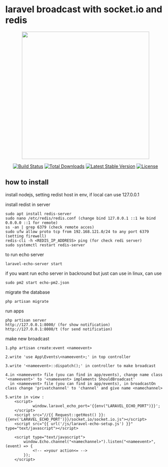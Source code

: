 # laravel broadcast with socket.io and redis #

<p align="center"><a href="https://laravel.com" target="_blank"><img src="https://raw.githubusercontent.com/laravel/art/master/logo-lockup/5%20SVG/2%20CMYK/1%20Full%20Color/laravel-logolockup-cmyk-red.svg" width="400"></a></p>

<p align="center">
<a href="https://travis-ci.org/laravel/framework"><img src="https://travis-ci.org/laravel/framework.svg" alt="Build Status"></a>
<a href="https://packagist.org/packages/laravel/framework"><img src="https://img.shields.io/packagist/dt/laravel/framework" alt="Total Downloads"></a>
<a href="https://packagist.org/packages/laravel/framework"><img src="https://img.shields.io/packagist/v/laravel/framework" alt="Latest Stable Version"></a>
<a href="https://packagist.org/packages/laravel/framework"><img src="https://img.shields.io/packagist/l/laravel/framework" alt="License"></a>
</p>

## how to install
install nodejs, 
setting redist host in env, if local can use 127.0.0.1

install redist in server
```
sudo apt install redis-server
sudo nano /etc/redis/redis.conf (change bind 127.0.0.1 ::1 ke bind 0.0.0.0 ::1 for remote)
ss -an | grep 6379 (check remote acces)
sudo ufw allow proto tcp from 192.168.121.0/24 to any port 6379 (setting firewell)
redis-cli -h <REDIS_IP_ADDRESS> ping (for check redi server)
sudo systemctl restart redis-server
```

to run echo server
```
laravel-echo-server start
```

if you want run echo server in backround but just can use in linux, can use
```
sudo pm2 start echo-pm2.json
```

migrate the database

```
php artisan migrate
```

run apps
```
php artisan server
http://127.0.0.1:8000/ (for show notification)
http://127.0.0.1:8000/t (for send notification)
```


make new broadcast
```
1.php artisan create:event <nameevent>

2.write 'use App\Events\<nameevent>;' in top controller

3.write '<nameevent>::dispatch();' in controller to make broadcast

4.in <nameevent> file (you can find in app/events), change name class '<nameevent>' to '<nameevent> implements ShouldBroadcast'
  in <nameevent> file (you can find in app/events), in broadcastOn class change 'privatchannel' to 'channel' and give name <namechannel>

5.write in view :
    <script>
            window.laravel_echo_port='{{env("LARAVEL_ECHO_PORT")}}';
    </script>
    <script src="//{{ Request::getHost() }}:{{env('LARAVEL_ECHO_PORT')}}/socket.io/socket.io.js"></script>
    <script src="{{ url('/js/laravel-echo-setup.js') }}" type="text/javascript"></script>

    <script type="text/javascript">
        window.Echo.channel("<namechannel>").listen("<nameevent>", (event) => {
            <!-- =>your action<= -->
        });
    </script>
```


